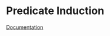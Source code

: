 # Predicate Induction

[Documentation](https://htmlpreview.github.io/?https://github.com/bmontambault/predicate_induction/blob/master/docs/build/html/predicate_induction.html)